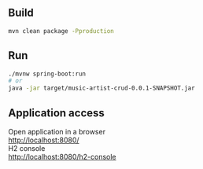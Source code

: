 ## Build
```bash
mvn clean package -Pproduction
```
## Run
```bash
./mvnw spring-boot:run
# or
java -jar target/music-artist-crud-0.0.1-SNAPSHOT.jar
```

## Application access
Open application in a browser\
[http://localhost:8080/](http://localhost:8080/)\
H2 console\
[http://localhost:8080/h2-console](http://localhost:8080/h2-console)
